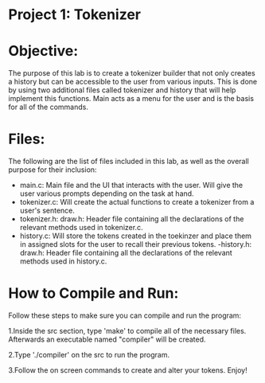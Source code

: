 Project 1: Tokenizer
====================
# Objective:

The purpose of this lab is to create a tokenizer builder that not only creates
a history but can be accessible to the user from various inputs. This is done
by using two additional files called tokenizer and history that will help
implement this functions. Main acts as a menu for the user and is the basis
for all of the commands.

# Files:

The following are the list of files included in this lab, as well as the
overall purpose for their inclusion:
- main.c: Main file and the UI that interacts with the user. Will give the
user various prompts depending on the task at hand.
- tokenizer.c: Will create the actual functions to create a tokenizer from a
user's sentence.
- tokenizer.h: draw.h: Header file containing all the declarations of the
relevant methods used in tokenizer.c.
- history.c: Will store the tokens created in the toekinzer and place them in
assigned slots for the user to recall their previous tokens.
-history.h: draw.h: Header file containing all the declarations of the
relevant methods used in history.c.

# How to Compile and Run:

Follow these steps to make sure you can compile and run the program:

1.Inside the src section, type 'make' to compile all of the necessary
files. Afterwards an executable named "compiler" will be
created.

2.Type './compiler' on the src to run the program.

3.Follow the on screen commands to create and alter your tokens. Enjoy!
